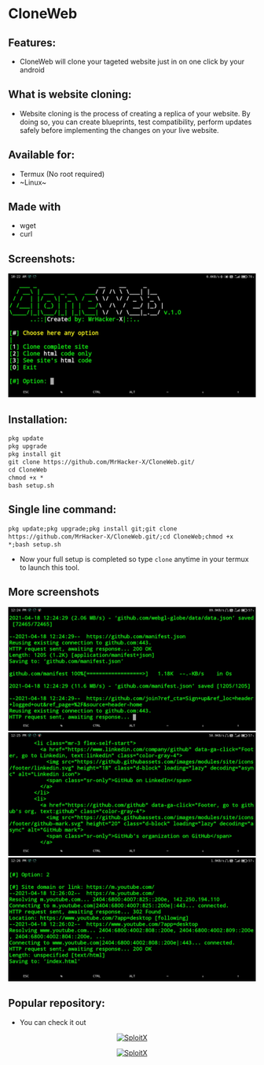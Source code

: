 # CloneWeb
## Features:
+ CloneWeb will clone your tageted website just in on one click by your android
## What is website cloning:
+ Website cloning is the process of creating a replica of your website. By doing so, you can create blueprints, test compatibility, perform updates safely before implementing the changes on your live website.
## Available for:
+ Termux (No root required)
+ ~Linux~

## Made with
+ wget
+ curl
## Screenshots:
![photo](https://raw.githubusercontent.com/MrHacker-X/Extra-X/main/assets/Screenshot_2021-04-18-10-22-21-331_com.termux.jpg)
## Installation:
```
pkg update
pkg upgrade
pkg install git
git clone https://github.com/MrHacker-X/CloneWeb.git/
cd CloneWeb
chmod +x *
bash setup.sh
```
## Single line command:
```
pkg update;pkg upgrade;pkg install git;git clone https://github.com/MrHacker-X/CloneWeb.git/;cd CloneWeb;chmod +x *;bash setup.sh
```
+ Now your full setup is completed so type ``` clone ``` anytime in your termux to launch this tool.

## More screenshots

![photo](https://raw.githubusercontent.com/MrHacker-X/Extra-X/main/assets/Screenshot_2021-04-18-12-24-29-903_com.termux.jpg)
![photo](https://raw.githubusercontent.com/MrHacker-X/Extra-X/main/assets/Screenshot_2021-04-18-12-25-01-764_com.termux.jpg)
![photo](https://raw.githubusercontent.com/MrHacker-X/Extra-X/main/assets/Screenshot_2021-04-18-12-26-15-472_com.termux.jpg)
## Popular repository:
+ You can check it out
<p align="center"><a href="https://github.com/MrHacker-X/SploitX.git/"><img title="SploitX" src="https://github-readme-stats.vercel.app/api/pin/?username=MrHacker-X&repo=SploitX&theme=radical"></a>
<p align="center"><a href="https://github.com/MrHacker-X/Traper-X.git/"><img title="SploitX" src="https://github-readme-stats.vercel.app/api/pin/?username=MrHacker-X&repo=Traper-X&theme=radical"></a>
